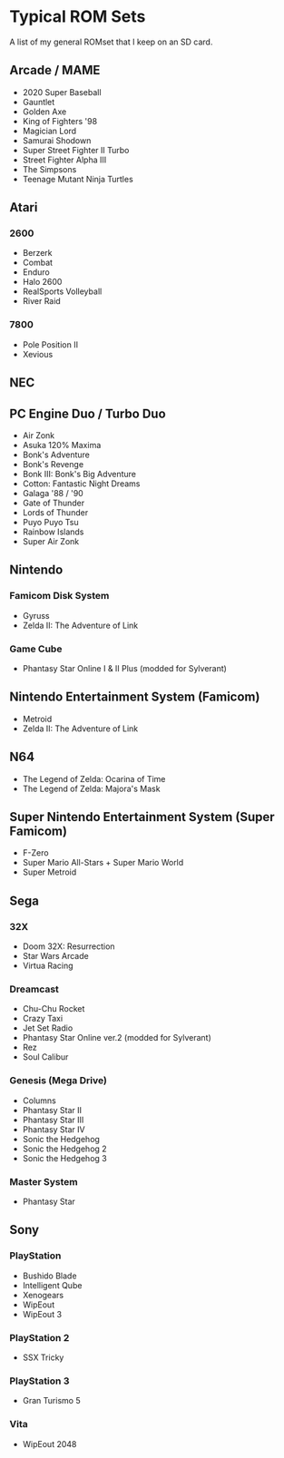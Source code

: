 # Typical ROM Sets

A list of my general ROMset that I keep on an SD card.

## Arcade / MAME

- 2020 Super Baseball
- Gauntlet
- Golden Axe
- King of Fighters '98
- Magician Lord
- Samurai Shodown
- Super Street Fighter II Turbo
- Street Fighter Alpha III
- The Simpsons
- Teenage Mutant Ninja Turtles

## Atari

### 2600

- Berzerk
- Combat
- Enduro
- Halo 2600
- RealSports Volleyball
- River Raid

### 7800

- Pole Position II
- Xevious

## NEC

## PC Engine Duo / Turbo Duo

- Air Zonk
- Asuka 120% Maxima
- Bonk's Adventure
- Bonk's Revenge
- Bonk III: Bonk's Big Adventure
- Cotton: Fantastic Night Dreams
- Galaga '88 / '90
- Gate of Thunder
- Lords of Thunder
- Puyo Puyo Tsu
- Rainbow Islands
- Super Air Zonk

## Nintendo

### Famicom Disk System

- Gyruss
- Zelda II: The Adventure of Link

### Game Cube

- Phantasy Star Online I & II Plus (modded for Sylverant)

## Nintendo Entertainment System (Famicom)

- Metroid
- Zelda II: The Adventure of Link

## N64

- The Legend of Zelda: Ocarina of Time
- The Legend of Zelda: Majora's Mask

## Super Nintendo Entertainment System (Super Famicom)

- F-Zero
- Super Mario All-Stars + Super Mario World
- Super Metroid

## Sega

### 32X

- Doom 32X: Resurrection
- Star Wars Arcade
- Virtua Racing

### Dreamcast

- Chu-Chu Rocket
- Crazy Taxi
- Jet Set Radio
- Phantasy Star Online ver.2 (modded for Sylverant)
- Rez
- Soul Calibur

### Genesis (Mega Drive)

- Columns
- Phantasy Star II
- Phantasy Star III
- Phantasy Star IV
- Sonic the Hedgehog
- Sonic the Hedgehog 2
- Sonic the Hedgehog 3

### Master System

- Phantasy Star

## Sony

### PlayStation

- Bushido Blade
- Intelligent Qube
- Xenogears
- WipEout
- WipEout 3

### PlayStation 2

- SSX Tricky

### PlayStation 3

- Gran Turismo 5

### Vita

- WipEout 2048
